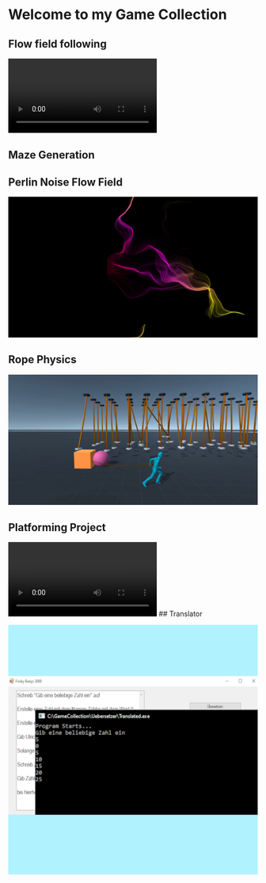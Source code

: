 # Welcome to my Game Collection

## Flow field following

 <video controls>
  <source src="Flow.mp4" type="video/mp4">
Your browser does not support the video tag.
</video> 

## Maze Generation

## Perlin Noise Flow Field

![Perlin noise Image](PerlinNoise.png "Perlin Noise Image")

## Rope Physics

![Perlin noise Image](RopeBehaviour.png "Perlin Noise Image")


## Platforming Project

 <video  controls>
  <source src="Plattformer%20Prototype.mp4" type="video/mp4">
Your browser does not support the video tag.
</video> 
## Translator

![Perlin noise Image](FriskyBanjo2.png "Perlin Noise Image")
